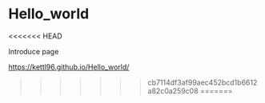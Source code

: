 # Hello_world
<<<<<<< HEAD

Introduce page

https://kettl96.github.io/Hello_world/
>>>>>>> cb7114df3af99aec452bcd1b6612a82c0a259c08
=======
